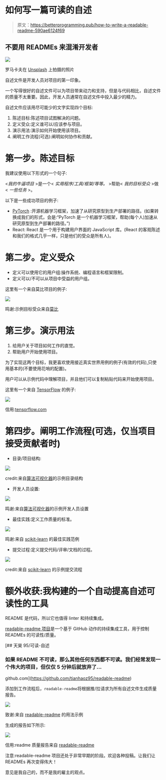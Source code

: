 # 如何写一篇可读的自述

> 原文：<https://betterprogramming.pub/how-to-write-a-readable-readme-590ae6124f69>

## 不要用 READMEs 来混淆开发者

![](img/4027dbc6431432fe939c692f0da01c57.png)

罗马卡夫在 [Unsplash](https://unsplash.com/s/photos/information?utm_source=unsplash&utm_medium=referral&utm_content=creditCopyText) 上拍摄的照片

自述文件是开发人员对项目的第一印象。

一个写得很好的自述文件可以为项目带来动力和支持，但是与代码相比，自述文件的质量不太重要。因此，开发人员通常在自述文件中投入最少的精力。

自述文件应该用尽可能少的文字实现四个目标:

1.  陈述目标:陈述项目试图解决的问题。
2.  定义受众:定义谁可以/应该参与项目。
3.  演示用法:演示如何开始使用该项目。
4.  阐明工作流程(可选):阐明如何协作和贡献。

# **第一步。陈述目标**

我建议使用以下形式的一个句子:

<*我的牛逼项目* >是一个< *实用程序/工具/框架/等等。* >帮助< *我的目标受众* >做< *一些任务* >。

以下是一些成功项目的例子:

*   [PyTorch](https://pytorch.org/) :开源机器学习框架，加速了从研究原型到生产部署的路径。(如果转换成我们的形式，会是:“PyTorch 是一个机器学习框架，帮助(每个人)加速从研究原型到生产部署的路径。”)
*   React: React 是一个用于构建用户界面的 JavaScript 库。(React 的客观陈述和我们的格式几乎一样，只是他们的受众是所有人)。

# **第二步。定义受众**

*   定义可以使用它的用户组:操作系统、编程语言和框架限制。
*   定义可以/不可以从项目中受益的用户组。

这里有一个来自莫比项目的例子:

![](img/1ecc3dc2237530babed7629893d69a00.png)

鸣谢:示例目标受众来自[莫比](https://github.com/moby/moby)

# **第三步。演示用法**

1.  给用户关于项目如何工作的直觉。
2.  帮助用户开始使用项目。

为了实现这两个目标，我更喜欢使用接近真实世界用例的例子(有效的代码),只使用基本的(不要使用花哨的配置)。

用户可以从示例代码中理解项目，并且他们可以复制粘贴代码来开始使用项目。

这里有一个来自 [TensorFlow](https://www.tensorflow.org/) 的例子:

![](img/ba519735c42ce5cc4a43e74bfbc8ea10.png)

信用:[tensorflow.com](http://tensorflow.com)

# 第四步。阐明工作流程(可选，仅当项目接受贡献者时)

*   目录/项目结构:

![](img/c3b1152c3caf181764c392e8b223e36b.png)

credit:来自[算法可视化器](https://github.com/algorithm-visualizer/algorithm-visualizer)的示例目录结构

*   开发人员设置:

![](img/4361b618348bb107642f3bb65fe359b2.png)

鸣谢:来自[算法可视化器](https://github.com/algorithm-visualizer/algorithm-visualizer)的示例开发人员设置

*   最佳实践:定义工作质量的标准。

![](img/2d5452d7367d00d5ff9a2980cbf999f6.png)

鸣谢:来自 [scikit-learn](https://scikit-learn.org/dev/index.html) 的最佳实践范例

*   提交过程:定义提交代码/评审/文档的过程。

![](img/bbb5fad3c6e3550331016710aebd8867.png)

credit:来自 [scikit-learn](https://scikit-learn.org/dev/index.html) 的示例提交流程

# 额外收获:我构建的一个自动提高自述可读性的工具

README 是代码，所以它也值得 linter 和持续集成。

[readable-readme 项目](https://github.com/tianhaoz95/readable-readme)是一个基于 GitHub 动作的持续集成工具，用于控制 READMEs 的可读性/质量。

[](https://github.com/tianhaoz95/readable-readme) [## 天昊 95/可读-自述

### 如果 README 不可读，那么其他任何东西都不可读。我们经常发现一个伟大的项目，但仅仅 5 分钟后就放弃了…

github.com](https://github.com/tianhaoz95/readable-readme) 

添加到工作流程后，`readable-readme`将根据推/拉请求为所有自述文件生成质量报告。

![](img/8fe3ec64fc79cee034b84465d4610874.png)

致谢:来自 [readable-readme](https://github.com/tianhaoz95/readable-readme/blob/master/.github/workflows/checkin.yml) 的用法示例

生成的报告如下所示:

![](img/bf7c791d9880942793278a71fd2cf0ad.png)

信用:readme 质量报告来自 [readable-readme](https://github.com/tianhaoz95/readable-readme)

注意:readable-readme 项目还处于非常早期的阶段。欢迎各种投稿。让我们让 READMEs 再次变得伟大！

意见是我自己的，而不是我的雇主的观点。